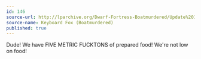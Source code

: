 ```yaml
---
id: 146
source-url: http://lparchive.org/Dwarf-Fortress-Boatmurdered/Update%201-7/
source-name: Keyboard Fox (Boatmurdered)
published: true
---
```


<p>Dude! We have FIVE METRIC FUCKTONS of prepared food! We're not low on food!</p>


